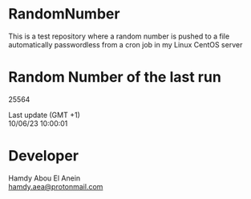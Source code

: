 # RandomNumber    
This is a test repository where a random number is pushed to a file automatically passwordless from a cron job in my Linux CentOS server    
# Random Number of the last run   
25564
      
Last update (GMT +1)    
10/06/23 10:00:01
# Developer    
Hamdy Abou El Anein   
hamdy.aea@protonmail.com
